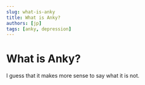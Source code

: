 ```yaml
---
slug: what-is-anky
title: What is Anky?
authors: [jp]
tags: [anky, depression]
---
```


# What is Anky?

I guess that it makes more sense to say what it is not.
